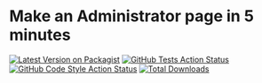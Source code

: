 # Make an Administrator page in 5 minutes

[![Latest Version on Packagist](https://img.shields.io/packagist/v/byteplatform/admin.svg?style=flat-square)](https://packagist.org/packages/byteplatform/admin)
[![GitHub Tests Action Status](https://img.shields.io/github/workflow/status/byteplatform/admin/run-tests?label=Laravel)](https://github.com/byteplatform/byteplatform/actions?query=workflow%3ALaravel+)
[![GitHub Code Style Action Status](https://img.shields.io/github/workflow/status/byteplatform/admin/Fix%20PHP%20code%20style%20issues?label=code%20style)](https://github.com/byteplatform/admin/actions?query=workflow%3A"Fix+PHP+code+style+issues"+branch%3Amain)
[![Total Downloads](https://img.shields.io/packagist/dt/byteplatform/admin.svg?style=flat-square)](https://packagist.org/packages/byteplatform/admin)

